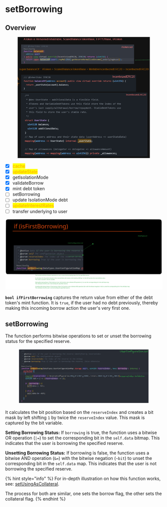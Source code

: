 # setBorrowing

## Overview

<figure><img src="../../.gitbook/assets/image (151).png" alt=""><figcaption></figcaption></figure>

* [x] <mark style="color:orange;">cache</mark>
* [x] <mark style="color:orange;">updateState</mark>
* [x] getIsolationMode
* [x] validateBorrow
* [x] mint debt token
* [ ] setBorrowing&#x20;
* [ ] update IsolationMode debt
* [ ] <mark style="color:orange;">updateInterestRates</mark>
* [ ] transfer underlying to user

<img src="../../.gitbook/assets/file.excalidraw (11).svg" alt="" class="gitbook-drawing">

**`bool ifFirstBorrowing`** captures the return value from either of the debt token's mint function. It is `true`, if the user had no debt previously, thereby making this incoming borrow action the user's very first one.

## setBorrowing

The function performs bitwise operations to set or unset the borrowing status for the specified reserve.

<figure><img src="../../.gitbook/assets/image (293).png" alt=""><figcaption></figcaption></figure>

It calculates the bit position based on the `reserveIndex` and creates a bit mask by left shifting `1` by twice the `reserveIndex` value. This mask is captured by the bit variable.

**Setting Borrowing Status:** If `borrowing` is true, the function uses a bitwise OR operation (`|=`) to set the corresponding bit in the `self.data` bitmap. This indicates that the user is borrowing the specified reserve.

**Unsetting Borrowing Status:** If borrowing is false, the function uses a bitwise AND operation (`&=`) with the bitwise negation (`~bit`) to unset the corresponding bit in the `self.data` map. This indicates that the user is not borrowing the specified reserve.

{% hint style="info" %}
For in-depth illustration on how this function works, see: [setUsingAsCollateral](../supply/isfirstsupply/#setusingascollateral).

The process for both are similar, one sets the borrow flag, the other sets the collateral flag.
{% endhint %}
